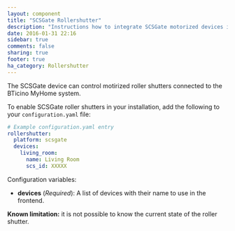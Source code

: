 ```yaml
---
layout: component
title: "SCSGate Rollershutter"
description: "Instructions how to integrate SCSGate motorized devices into Home Assistant."
date: 2016-01-31 22:16
sidebar: true
comments: false
sharing: true
footer: true
ha_category: Rollershutter
---
```

The SCSGate device can control motirized roller shutters connected to the BTicino MyHome system.

To enable SCSGate roller shutters in your installation, add the following to your `configuration.yaml` file:

```yaml
# Example configuration.yaml entry
rollershutter:
  platform: scsgate
  devices:
    living_room:
      name: Living Room
      scs_id: XXXXX
```

Configuration variables:

- **devices** (*Required*): A list of devices with their name to use in the frontend.

**Known limitation:** it is not possible to know the current state of the roller shutter.
